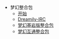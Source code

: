 <!-- _sidebar.md -->
* 梦幻整合包
  * [开始](README.md) <!--注意这里是相对路径-->
  * [Dreamily-IRC](_source/Dreamily-IRC/README.md)
  * [梦幻基岩版整合包](_source/BDS/README.md)
  * [梦幻互通整合包](_source/HT/README.md)
 